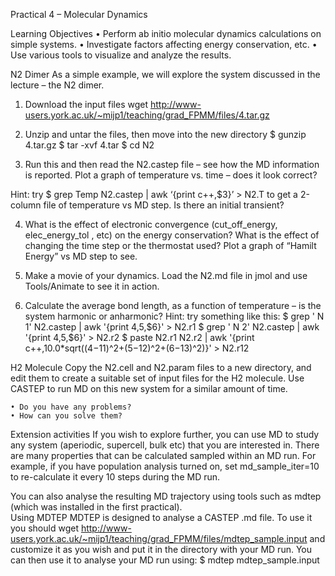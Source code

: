 Practical 4 – Molecular Dynamics

Learning Objectives
    • Perform ab initio molecular dynamics calculations on simple systems.
    • Investigate factors affecting energy conservation, etc.
    • Use various tools to visualize and analyze the results.

N2 Dimer
As a simple example, we will explore the system discussed in the lecture – the N2 dimer. 

1. Download the input files
wget http://www-users.york.ac.uk/~mijp1/teaching/grad_FPMM/files/4.tar.gz 

2. Unzip and untar the files, then move into the new directory
$ gunzip 4.tar.gz 
$ tar -xvf 4.tar 
$ cd N2

3. Run this and then read the N2.castep file – see how the MD information is reported. Plot a graph of temperature vs. time – does it look correct? 

Hint: try 
$ grep Temp N2.castep | awk ‘{print c++,$3}’ > N2.T 
to get a 2-column file of temperature vs MD step. Is there an initial transient?

4. What is the effect of electronic convergence (cut_off_energy, elec_energy_tol , etc) on the energy conservation? What is the effect of changing the time step or the thermostat used? Plot a graph of “Hamilt Energy” vs MD step to see.

5. Make a movie of your dynamics. Load the N2.md file in jmol and use Tools/Animate to see it in action.

6. Calculate the average bond length, as a function of temperature – is the system harmonic or anharmonic?
Hint: try something like this:
$ grep ' N          1' N2.castep | awk '{print $4,$5,$6}' > N2.r1
$ grep ' N          2' N2.castep | awk '{print $4,$5,$6}' > N2.r2
$ paste N2.r1 N2.r2 | awk '{print c++,10.0*sqrt(($4-$11)^2+($5-$12)^2+($6-$13)^2)}' > N2.r12

H2 Molecule
Copy the N2.cell and N2.param files to a new directory, and edit them to create a suitable set of input files for the H2 molecule. Use CASTEP to run MD on this new system for a similar amount of time.

    • Do you have any problems?
    • How can you solve them?

Extension activities
If you wish to explore further, you can use MD to study any system (aperiodic, supercell, bulk etc) that you are interested in. There are many properties that can be calculated sampled within an MD run. For example, if you have population analysis turned on, set md_sample_iter=10 to re-calculate it every 10 steps during the MD run.

You can also analyse the resulting MD trajectory using tools such as mdtep (which was installed in the first practical).  
Using MDTEP
MDTEP is designed to analyse a CASTEP .md file. To use it you should 
wget http://www-users.york.ac.uk/~mijp1/teaching/grad_FPMM/files/mdtep_sample.input  and customize it as you wish and put it in the directory with your MD run. You can then use it to analyse your MD run using:
$ mdtep mdtep_sample.input
